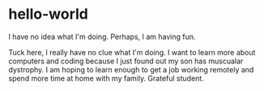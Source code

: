 # hello-world
I have no idea what I'm doing. Perhaps, I am having fun.

Tuck here, I really have no clue what I'm doing. I want to learn more about computers and coding because I just found out my son has muscualar dystrophy. I am hoping to learn enough to get a job working remotely and spend more time at home with my family. Grateful student.
